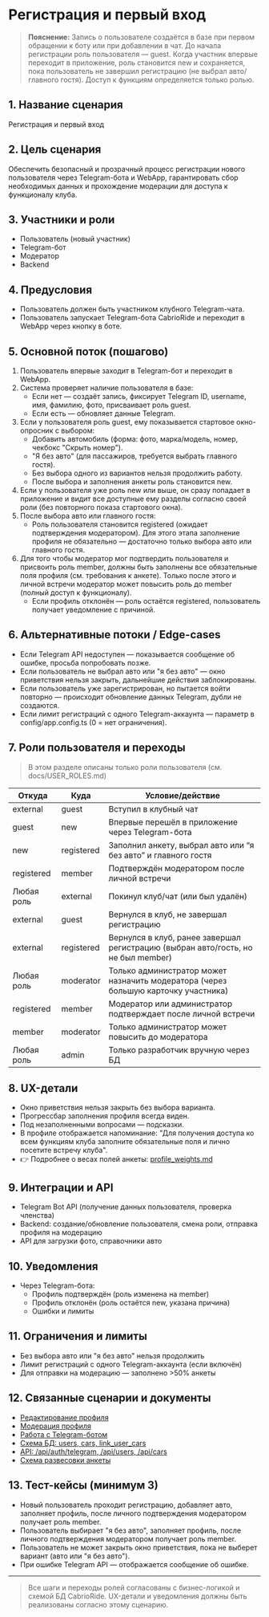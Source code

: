# Регистрация и первый вход

> **Пояснение:** Запись о пользователе создаётся в базе при первом обращении к боту или при добавлении в чат. До начала регистрации роль пользователя — guest. Когда участник впервые переходит в приложение, роль становится new и сохраняется, пока пользователь не завершил регистрацию (не выбрал авто/главного гостя). Доступ к функциям определяется только ролью.

## 1. Название сценария
Регистрация и первый вход

## 2. Цель сценария
Обеспечить безопасный и прозрачный процесс регистрации нового пользователя через Telegram-бота и WebApp, гарантировать сбор необходимых данных и прохождение модерации для доступа к функционалу клуба.

## 3. Участники и роли
- Пользователь (новый участник)
- Telegram-бот
- Модератор
- Backend

## 4. Предусловия
- Пользователь должен быть участником клубного Telegram-чата.
- Пользователь запускает Telegram-бота CabrioRide и переходит в WebApp через кнопку в боте.

## 5. Основной поток (пошагово)
1. Пользователь впервые заходит в Telegram-бот и переходит в WebApp.
2. Система проверяет наличие пользователя в базе:
   - Если нет — создаёт запись, фиксирует Telegram ID, username, имя, фамилию, фото, присваивает роль guest.
   - Если есть — обновляет данные Telegram.
3. Если у пользователя роль guest, ему показывается стартовое окно-опросник с выбором:
   - Добавить автомобиль (форма: фото, марка/модель, номер, чекбокс "Скрыть номер").
   - "Я без авто" (для пассажиров, требуется выбрать главного гостя).
   - Без выбора одного из вариантов нельзя продолжить работу.
   - После выбора и заполнения анкеты роль становится new.
4. Если у пользователя уже роль new или выше, он сразу попадает в приложение и видит все доступные ему разделы согласно своей роли (без повторного показа стартового окна).
5. После выбора авто или главного гостя:
   - Роль пользователя становится registered (ожидает подтверждения модератором). Для этого этапа заполнение профиля не обязательно — достаточно только выбора авто или главного гостя.
6. Для того чтобы модератор мог подтвердить пользователя и присвоить роль member, должны быть заполнены все обязательные поля профиля (см. требования к анкете). Только после этого и личной встречи модератор может повысить роль до member (полный доступ к функционалу).
   - Если профиль отклонён — роль остаётся registered, пользователь получает уведомление с причиной.

## 6. Альтернативные потоки / Edge-cases
- Если Telegram API недоступен — показывается сообщение об ошибке, просьба попробовать позже.
- Если пользователь не выбрал авто или "я без авто" — окно приветствия нельзя закрыть, дальнейшие действия заблокированы.
- Если пользователь уже зарегистрирован, но пытается войти повторно — происходит обновление данных Telegram, дубли не создаются.
- Если лимит регистраций с одного Telegram-аккаунта — параметр в config/app.config.ts (0 = нет ограничения).

## 7. Роли пользователя и переходы

> В этом разделе описаны только роли пользователя (см. docs/USER_ROLES.md)

| Откуда      | Куда         | Условие/действие                                                                 |
|-------------|--------------|----------------------------------------------------------------------------------|
| external    | guest        | Вступил в клубный чат                                                             |
| guest       | new          | Впервые перешёл в приложение через Telegram-бота                                  |
| new         | registered   | Заполнил анкету, выбрал авто или “я без авто” и главного гостя                    |
| registered  | member       | Подтверждён модератором после личной встречи                                      |
| Любая роль  | external     | Покинул клуб/чат (или был удалён)                                                 |
| external    | guest        | Вернулся в клуб, не завершал регистрацию                                          |
| external    | registered   | Вернулся в клуб, ранее завершал регистрацию (выбран авто/гость, но не был member) |
| Любая роль  | moderator    | Только администратор может назначить модератора (через большую карточку участника) |
| registered  | member       | Модератор или администратор подтверждает после личной встречи                      |
| member      | moderator    | Только администратор может повысить до модератора                                 |
| Любая роль  | admin        | Только разработчик вручную через БД                                               |

## 8. UX-детали
- Окно приветствия нельзя закрыть без выбора варианта.
- Прогрессбар заполнения профиля всегда виден.
- Под незаполненными вопросами — подсказки.
- В профиле отображается напоминание: "Для получения доступа ко всем функциям клуба заполните обязательные поля и лично посетите встречу клуба".
- 👉 Подробнее о весах полей анкеты: [profile_weights.md](profile_weights.md)

## 9. Интеграции и API
- Telegram Bot API (получение данных пользователя, проверка членства)
- Backend: создание/обновление пользователя, смена роли, отправка профиля на модерацию
- API для загрузки фото, справочники авто

## 10. Уведомления
- Через Telegram-бота:
  - Профиль подтверждён (роль изменена на member)
  - Профиль отклонён (роль остаётся new, указана причина)
  - Ошибки и лимиты

## 11. Ограничения и лимиты
- Без выбора авто или "я без авто" нельзя продолжить
- Лимит регистраций с одного Telegram-аккаунта (если включён)
- Для отправки на модерацию — заполнено >50% анкеты

## 12. Связанные сценарии и документы
- [Редактирование профиля](profile_edit.md)
- [Модерация профиля](admin_tools.md)
- [Работа с Telegram-ботом](telegram_bot.md)
- [Схема БД: users, cars, link_user_cars](../DATABASE_SCHEMA.md)
- [API: /api/auth/telegram, /api/users, /api/cars](../API_METHODS.md)
- [Схема развесовки анкеты](profile_weights.md)

## 13. Тест-кейсы (минимум 3)
- Новый пользователь проходит регистрацию, добавляет авто, заполняет профиль, после личного подтверждения модератором получает роль member.
- Пользователь выбирает "я без авто", заполняет профиль, после личного подтверждения модератором получает роль member.
- Пользователь не может закрыть окно приветствия, пока не выберет вариант (авто или "я без авто").
- При ошибке Telegram API — отображается сообщение об ошибке.

---

> Все шаги и переходы ролей согласованы с бизнес-логикой и схемой БД CabrioRide. UX-детали и уведомления должны быть реализованы согласно этому сценарию. 